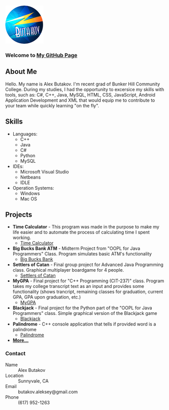 

![Logo](https://github.com/abutakov/abutakov.github.io/blob/master/images/logo.png?raw=true)

### Welcome to [My GitHub Page](https://github.com/abutakov)


## About Me 
Hello. My name is Alex Butakov. I'm recent grad of Bunker Hill Community College.
During my studies, I had the opportunity to excersice my skills with tools, such as: C#, C++, Java, MySQL, HTML, CSS, JavaScript, Android Application Development and XML that would equip me to contribute to your team while quickly learning "on the fly".

## Skills 
* Languages:
  - C++
  - Java 
  - C# 
  - Python
  - MySQL
* IDEs:
  - Microsoft Visual Studio 
  - Netbeans 
  - IDLE
* Operation Systems: 
  - Windows
  - Mac OS 

## Projects 

* **Time Calculator** - This program was made in the purpose to make my life easier and to automate the process of calculating time I spent working.
  - [Time Calculator](https://github.com/abutakov/TimeWorkedCalculator---1.1)
* **Big Bucks Bank ATM** - Midterm Project from "OOPL for Java Programmers" Class. Program simulates basic ATM's functionality
  - [Big Bucks Bank](https://github.com/abutakov/Big-Bucks-Bank)
* **Settlers of Catan** - Final group project for Advanced Java Programming class. Graphical multiplayer boardgame for 4 people.
  - [Settlers of Catan](https://github.com/Amali24/SettlersOfCatan)
* **MyGPA** - Final project for "C++ Programming (CIT-237)" class. Program takes my college transcript text as an input and provides some  functionality (shows trancript, remaining classes for graduation, current GPA, GPA upon graduation, etc.) 
  - [MyGPA](https://github.com/abutakov/MyGPA)
* **Blackjack** - Final project for the Python part of the "OOPL for Java Programmers" class. Simple graphical version of the Blackjack game
  - [Blackjack](https://github.com/abutakov/Blackjack-TkInter)
* **Palindrome** - C++ console application that tells if provided word is a palindrome
  - [Palindrome](https://github.com/abutakov/Palindrome)
* [**More...**](https://github.com/abutakov)

### Contact

<dl>
<dt>Name</dt>
<dd>Alex Butakov</dd>
<dt>Location</dt>
<dd>Sunnyvale, CA</dd>
<dt>Email</dt>
<dd>butakov.aleksey@gmail.com</dd>
<dt>Phone</dt>
<dd>(617) 952-1263</dd>
</dl>


